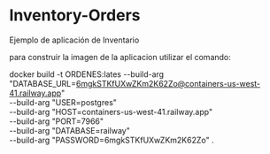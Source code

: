 # Inventory-Orders
Ejemplo de aplicación de Inventario



para construir la imagen de la aplicacion utilizar el comando:
 
docker build -t ORDENES:lates --build-arg "DATABASE_URL=6mgkSTKfUXwZKm2K62Zo@containers-us-west-41.railway.app"  \
--build-arg "USER=postgres" \
--build-arg "HOST=containers-us-west-41.railway.app" \
--build-arg "PORT=7966" \
--build-arg "DATABASE=railway" \
--build-arg "PASSWORD=6mgkSTKfUXwZKm2K62Zo" .
 